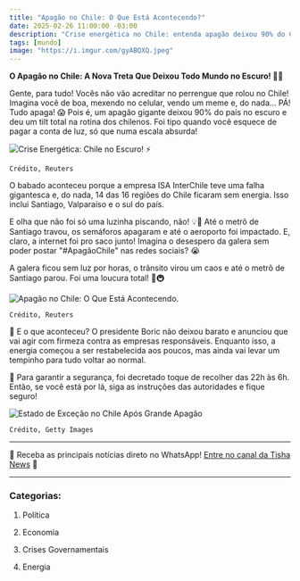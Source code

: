 ```yaml
---
title: "Apagão no Chile: O Que Está Acontecendo?"
date: 2025-02-26 11:00:00 -03:00
description: "Crise energética no Chile: entenda apagão deixou 90% do Chile no escuro e as medidas tomadas pelo governo."
tags: [mundo]
image: "https://i.imgur.com/gyABQXQ.jpeg"
---
```


**O Apagão no Chile: A Nova Treta Que Deixou Todo Mundo no Escuro! 🌙💡**

Gente, para tudo! Vocês não vão acreditar no perrengue que rolou no Chile! Imagina você de boa, mexendo no celular, vendo um meme e, do nada... PÁ! Tudo apaga! 😱 Pois é, um apagão gigante deixou 90% do país no escuro e deu um tilt total na rotina dos chilenos. Foi tipo quando você esquece de pagar a conta de luz, só que numa escala absurda!


![Crise Energética: Chile no Escuro! ⚡️](https://i.imgur.com/r85tf8N.jpeg)

    Crédito, Reuters
    
O babado aconteceu porque a empresa ISA InterChile teve uma falha gigantesca e, do nada, 14 das 16 regiões do Chile ficaram sem energia. Isso inclui Santiago, Valparaíso e o sul do país. 

E olha que não foi só uma luzinha piscando, não! 💡🚫 Até o metrô de Santiago travou, os semáforos apagaram e até o aeroporto foi impactado. E, claro, a internet foi pro saco junto! Imagina o desespero da galera sem poder postar "#ApagãoChile" nas redes sociais? 😭

A galera ficou sem luz por horas, o trânsito virou um caos e até o metrô de Santiago parou. Foi uma loucura total! 🚦🚇

![Apagão no Chile: O Que Está Acontecendo.](https://i.imgur.com/FRR8K26.jpeg)

    Crédito, Reuters

👀 E o que aconteceu? O presidente Boric não deixou barato e anunciou que vai agir com firmeza contra as empresas responsáveis. Enquanto isso, a energia começou a ser restabelecida aos poucos, mas ainda vai levar um tempinho para tudo voltar ao normal.

🛑 Para garantir a segurança, foi decretado toque de recolher das 22h às 6h. Então, se você está por lá, siga as instruções das autoridades e fique seguro!

![Estado de Exceção no Chile Após Grande Apagão](https://i.imgur.com/gVtU93v.jpeg)

    Crédito, Getty Images
    
---

🌟 Receba as principais notícias direto no WhatsApp! <a href="https://www.whatsapp.com/channel/0029VaiPYBPLo4heVf0U3u2d" target="_blank" rel="noopener noreferrer">Entre no canal da Tisha News</a> 📲

---

### **Categorias:**

1.  Política
    
2.  Economia
    
3.  Crises Governamentais
    
4.  Energia

